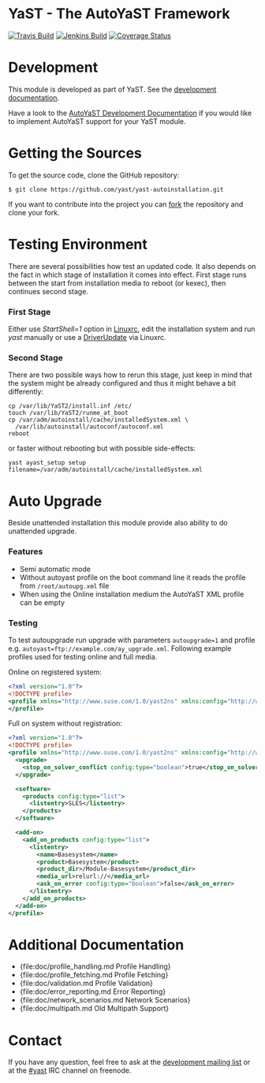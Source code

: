 YaST - The AutoYaST Framework
=============================

[![Travis Build](https://travis-ci.org/yast/yast-autoinstallation.svg?branch=master)](https://travis-ci.org/yast/yast-autoinstallation)
[![Jenkins Build](http://img.shields.io/jenkins/s/https/ci.opensuse.org/yast-autoinstallation-master.svg)](https://ci.opensuse.org/view/Yast/job/yast-autoinstallation-master/)
[![Coverage Status](https://coveralls.io/repos/github/yast/yast-autoinstallation/badge.svg?branch=master)](https://coveralls.io/github/yast/yast-autoinstallation?branch=master)


Development
===========

This module is developed as part of YaST. See the
[development documentation](http://yastgithubio.readthedocs.org/en/latest/development/).

Have a look to the [AutoYaST Development Documentation](http://yastgithubio.readthedocs.io/en/latest/autoyast-development/) if you would like to implement AutoYaST support for your YaST module.


Getting the Sources
===================

To get the source code, clone the GitHub repository:

    $ git clone https://github.com/yast/yast-autoinstallation.git

If you want to contribute into the project you can
[fork](https://help.github.com/articles/fork-a-repo/) the repository and clone your fork.


Testing Environment
===================

There are several possibilities how test an updated code. It also depends on
the fact in which stage of installation it comes into effect. First stage runs
between the start from installation media to reboot (or kexec), then continues
second stage.

### First Stage ###

Either use *StartShell=1* option in [Linuxrc](https://en.opensuse.org/SDB:Linuxrc),
edit the installation system and run *yast* manually or use
a [DriverUpdate](https://en.opensuse.org/SDB:Linuxrc#p_dud) via Linuxrc.

### Second Stage ###

There are two possible ways how to rerun this stage, just keep in mind that
the system might be already configured and thus it might behave
a bit differently:

  ```
  cp /var/lib/YaST2/install.inf /etc/
  touch /var/lib/YaST2/runme_at_boot
  cp /var/adm/autoinstall/cache/installedSystem.xml \
    /var/lib/autoinstall/autoconf/autoconf.xml
  reboot
  ```

or faster without rebooting but with possible side-effects:

  ```
  yast ayast_setup setup filename=/var/adm/autoinstall/cache/installedSystem.xml
  ```


Auto Upgrade
=============

Beside unattended installation this module provide also ability to do unattended upgrade.

### Features

- Semi automatic mode
- Without autoyast profile on the boot command line it reads the profile from `/root/autoupg.xml` file
- When using the Online installation medium the AutoYaST XML profile can be empty

### Testing

To test autoupgrade run upgrade with parameters `autoupgrade=1` and profile e.g.
`autoyast=ftp://example.com/ay_upgrade.xml`. Following example profiles used
for testing online and full media.

Online on registered system:

```xml
<?xml version="1.0"?>
<!DOCTYPE profile>
<profile xmlns="http://www.suse.com/1.0/yast2ns" xmlns:config="http://www.suse.com/1.0/configns">
</profile>
```

Full on system without registration:

```xml
<?xml version="1.0"?>
<!DOCTYPE profile>
<profile xmlns="http://www.suse.com/1.0/yast2ns" xmlns:config="http://www.suse.com/1.0/configns">
  <upgrade>
    <stop_on_solver_conflict config:type="boolean">true</stop_on_solver_conflict>
  </upgrade>

  <software>
    <products config:type="list">
      <listentry>SLES</listentry>
    </products>
  </software>

  <add-on>
    <add_on_products config:type="list">
      <listentry>
        <name>Basesystem</name>
        <product>Basesystem</product>
        <product_dir>/Module-Basesystem</product_dir>
        <media_url>relurl://</media_url>
        <ask_on_error config:type="boolean">false</ask_on_error>
      </listentry>
    </add_on_products>
  </add-on>
</profile>
```


Additional Documentation
========================

* {file:doc/profile_handling.md Profile Handling}
* {file:doc/profile_fetching.md Profile Fetching}
* {file:doc/validation.md Profile Validation}
* {file:doc/error_reporting.md Error Reporting}
* {file:doc/network_scenarios.md Network Scenarios}
* {file:doc/multipath.md Old Multipath Support}

Contact
=======

If you have any question, feel free to ask at the [development mailing
list](http://lists.opensuse.org/yast-devel/) or at the
[#yast](https://webchat.freenode.net/?channels=%23yast) IRC channel on freenode.
